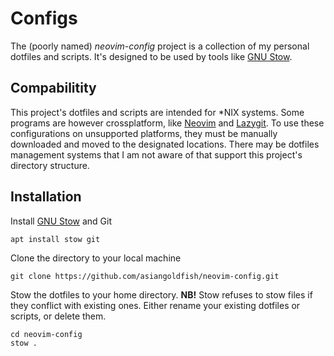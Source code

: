 # Configs

The (poorly named) <i>neovim-config</i> project is a collection of my personal
dotfiles and scripts. It's designed to be used by tools like
[GNU Stow](https://www.gnu.org/software/stow/).

## Compabilitity
This project's dotfiles and scripts are intended for \*NIX systems. Some
programs are however crossplatform, like [Neovim](.config/nvim) and
[Lazygit](.config/lazygit). To use these configurations on unsupported
platforms, they must be manually downloaded and moved to the designated
locations. There may be dotfiles management systems that I am not aware
of that support this project's directory structure.

## Installation
Install [GNU Stow](https://www.gnu.org/software/stow/) and Git
```
apt install stow git
```

Clone the directory to your local machine
```
git clone https://github.com/asiangoldfish/neovim-config.git
```

Stow the dotfiles to your home directory.
<b>NB!</b> Stow refuses to stow files if they conflict with existing ones.
Either rename your existing dotfiles or scripts, or delete them.
```
cd neovim-config
stow .
```


